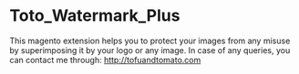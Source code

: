 Toto_Watermark_Plus
==============

This magento extension helps you to protect your images from any misuse by superimposing it by your logo or any image. In case of any queries, you can contact me through: http://tofuandtomato.com
